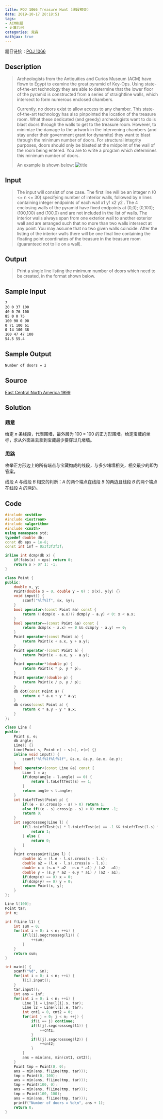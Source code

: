 ```yaml
---
title: POJ 1066 Treasure Hunt (线段相交)
date: 2019-10-17 20:18:51
tags:
- ACM刷题
- 计算几何
categories: 竞赛
mathjax: true
---
```


题目链接：[POJ 1066](http://poj.org/problem?id=1066)

## Description
> Archeologists from the Antiquities and Curios Museum (ACM) have flown to Egypt to examine the great pyramid of Key-Ops. Using state-of-the-art technology they are able to determine that the lower floor of the pyramid is constructed from a series of straightline walls, which intersect to form numerous enclosed chambers. 
> 
> Currently, no doors exist to allow access to any chamber. This state-of-the-art technology has also pinpointed the location of the treasure room. What these dedicated (and greedy) archeologists want to do is blast doors through the walls to get to the treasure room. However, to minimize the damage to the artwork in the intervening chambers (and stay under their government grant for dynamite) they want to blast through the minimum number of doors. For structural integrity purposes, doors should only be blasted at the midpoint of the wall of the room being entered. You are to write a program which determines this minimum number of doors.
> 
> An example is shown below:
> ![title](https://raw.githubusercontent.com/WuTao18/images/master/gitnote/2019/10/17/1571312763972-1571312764176.png)



## Input
> The input will consist of one case. The first line will be an integer n (0 <= n <= 30) specifying number of interior walls, followed by n lines containing integer endpoints of each wall x1 y1 x2 y2 . The 4 enclosing walls of the pyramid have fixed endpoints at (0,0); (0,100); (100,100) and (100,0) and are not included in the list of walls. The interior walls always span from one exterior wall to another exterior wall and are arranged such that no more than two walls intersect at any point. You may assume that no two given walls coincide. After the listing of the interior walls there will be one final line containing the floating point coordinates of the treasure in the treasure room (guaranteed not to lie on a wall).
 
## Output
> Print a single line listing the minimum number of doors which need to be created, in the format shown below.


## Sample Input

```markdown
7 
20 0 37 100 
40 0 76 100 
85 0 0 75 
100 90 0 90 
0 71 100 61 
0 14 100 38 
100 47 47 100 
54.5 55.4 
```

## Sample Output

```markdown
Number of doors = 2
```

## Source

[East Central North America 1999](http://poj.org/searchproblem?field=source&key=East+Central+North+America+1999)

## Solution

### 题意

给定 $n$ 条线段，代表围墙，最外层为 $100 \times 100$ 的正方形围墙。给定宝藏的坐标，求从外面进去拿到宝藏最少要穿过几堵墙。

### 思路

枚举正方形边上的所有端点与宝藏构成的线段，与多少堵墙相交，相交最少的即为答案。

线段 $A$ 与线段 $B$ 相交的判断：$A$ 的两个端点在线段 $B$ 的两边且线段 $B$ 的两个端点在线段 $A$ 的两边。 

## Code

```cpp
#include <cstdio>
#include <iostream>
#include <algorithm>
#include <cmath>
using namespace std;
typedef double db;
const db eps = 1e-8;
const int inf = 0x3f3f3f3f;

inline int dcmp(db x) {
    if(fabs(x) < eps) return 0;
    return x > 0? 1: -1;
}

class Point {
public:
    double x, y;
    Point(double x = 0, double y = 0) : x(x), y(y) {}
    void input() {
        scanf("%lf%lf", &x, &y);
    }
    bool operator<(const Point &a) const {
        return (!dcmp(x - a.x))? dcmp(y - a.y) < 0: x < a.x;
    }
    bool operator==(const Point &a) const {
        return dcmp(x - a.x) == 0 && dcmp(y - a.y) == 0;
    }
    Point operator+(const Point a) {
        return Point(x + a.x, y + a.y);
    }
    Point operator-(const Point a) {
        return Point(x - a.x, y - a.y);
    }
    Point operator*(double p) {
        return Point(x * p, y * p);
    }
    Point operator/(double p) {
        return Point(x / p, y / p);
    }
    db dot(const Point a) {
        return x * a.x + y * a.y;
    }
    db cross(const Point a) {
        return x * a.y - y * a.x;
    }
};

class Line {
public:
    Point s, e;
    db angle;
    Line() {}
    Line(Point s, Point e) : s(s), e(e) {}
    inline void input() {
        scanf("%lf%lf%lf%lf", &s.x, &s.y, &e.x, &e.y);
    }
    bool operator<(const Line &a) const {
        Line l = a;
        if(dcmp(angle - l.angle) == 0) {
            return l.toLeftTest(s) == 1;
        }
        return angle < l.angle;
    }
    int toLeftTest(Point p) {
        if((e - s).cross(p - s) > 0) return 1;
        else if((e - s).cross(p - s) < 0) return -1;
        return 0;
    }
    int segcrossseg(Line l) {
        if(l.toLeftTest(s) * l.toLeftTest(e) == -1 && toLeftTest(l.s) * toLeftTest(l.e) == -1) {
            return 1;
        } else {
            return 0;
        }
    }
    Point crosspoint(Line l) {
		double a1 = (l.e - l.s).cross(s - l.s);
		double a2 = (l.e - l.s).cross(e - l.s);
        double x = (s.x * a2 - e.x * a1) / (a2 - a1);
        double y = (s.y * a2 - e.y * a1) / (a2 - a1);
        if(dcmp(x) == 0) x = 0;
        if(dcmp(y) == 0) y = 0;
		return Point(x, y);
	}
};

Line l[100];
Point tar;
int n;

int f(Line l1) {
    int sum = 0;
    for(int i = 0; i < n; ++i) {
        if(l[i].segcrossseg(l1)) {
            ++sum;
        }
    }
    return sum;
}

int main() {
    scanf("%d", &n);
    for(int i = 0; i < n; ++i) {
        l[i].input();
    }
    tar.input();
    int ans = inf;
    for(int i = 0; i < n; ++i) {
        Line l1 = Line(l[i].s, tar);
        Line l2 = Line(l[i].e, tar);
        int cnt1 = 0, cnt2 = 0;
        for(int j = 0; j < n; ++j) {
            if(i == j) continue;
            if(l[j].segcrossseg(l1)) {
                ++cnt1;
            }
            if(l[j].segcrossseg(l2)) {
                ++cnt2;
            }
        }
        ans = min(ans, min(cnt1, cnt2));
    }
    Point tmp = Point(0, 0);
    ans = min(ans, f(Line(tmp, tar)));
    tmp = Point(0, 100);
    ans = min(ans, f(Line(tmp, tar)));
    tmp = Point(100, 0);
    ans = min(ans, f(Line(tmp, tar)));
    tmp = Point(100, 100);
    ans = min(ans, f(Line(tmp, tar)));
    printf("Number of doors = %d\n", ans + 1);
    return 0;
}
```
